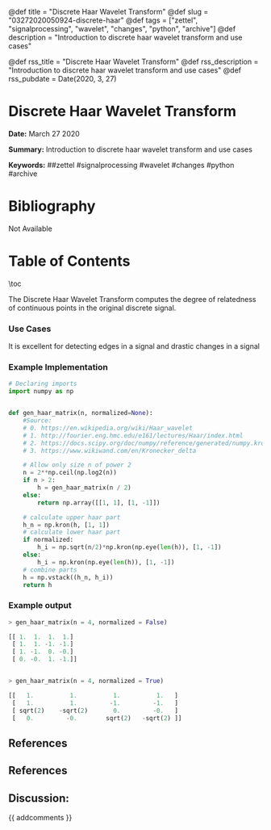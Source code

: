@def title = "Discrete Haar Wavelet Transform"
@def slug = "03272020050924-discrete-haar"
@def tags = ["zettel", "signalprocessing", "wavelet", "changes", "python", "archive"]
@def description = "Introduction to discrete haar wavelet transform and use cases"

@def rss_title = "Discrete Haar Wavelet Transform"
@def rss_description = "Introduction to discrete haar wavelet transform and use cases"
@def rss_pubdate = Date(2020, 3, 27)


Discrete Haar Wavelet Transform
=========

**Date:** March 27 2020

**Summary:** Introduction to discrete haar wavelet transform and use cases

**Keywords:** ##zettel #signalprocessing #wavelet #changes #python  #archive

Bibliography
==========

Not Available

Table of Contents
=========

\toc

The Discrete Haar Wavelet Transform computes the degree of relatedness of continuous points in the original discrete signal. 

### Use Cases

It is excellent for detecting edges in a signal and drastic changes in a signal 

### Example Implementation

```python
# Declaring imports
import numpy as np


def gen_haar_matrix(n, normalized=None):
    #Source: 
    # 0. https://en.wikipedia.org/wiki/Haar_wavelet
    # 1. http://fourier.eng.hmc.edu/e161/lectures/Haar/index.html
    # 2. https://docs.scipy.org/doc/numpy/reference/generated/numpy.kron.html
    # 3. https://www.wikiwand.com/en/Kronecker_delta

    # Allow only size n of power 2
    n = 2**np.ceil(np.log2(n))
    if n > 2:
        h = gen_haar_matrix(n / 2)
    else:
        return np.array([[1, 1], [1, -1]])

    # calculate upper haar part
    h_n = np.kron(h, [1, 1])
    # calculate lower haar part 
    if normalized:
        h_i = np.sqrt(n/2)*np.kron(np.eye(len(h)), [1, -1])
    else:
        h_i = np.kron(np.eye(len(h)), [1, -1])
    # combine parts
    h = np.vstack((h_n, h_i))
    return h
```

### Example output

```python
> gen_haar_matrix(n = 4, normalized = False)

[[ 1.  1.  1.  1.]
 [ 1.  1. -1. -1.]
 [ 1. -1.  0. -0.]
 [ 0. -0.  1. -1.]]


> gen_haar_matrix(n = 4, normalized = True)

[[   1.          1.          1.          1.   ]
 [   1.          1.         -1.         -1.   ]
 [ sqrt(2)    -sqrt(2)       0.         -0.   ]
 [   0.         -0.        sqrt(2)   -sqrt(2) ]]

```

## References

## References
## Discussion: 

{{ addcomments }}
